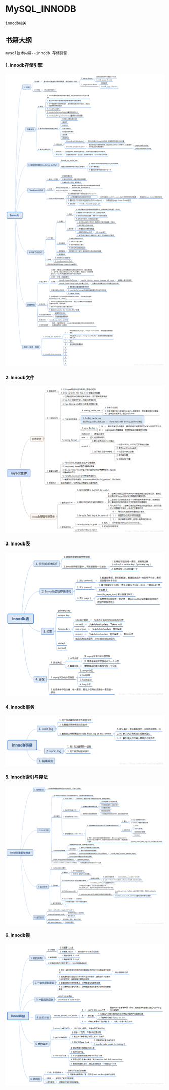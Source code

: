 # MySQL_INNODB
`innodb相关`

## 书籍大纲
`mysql技术内幕--innodb 存储引擎`

#### **1. Innodb存储引擎**
![Innodb存储引擎](../relative/innodb_engine.png)

#### **2. Innodb文件**
![Innodb文件](../relative/innodb_file.png)

#### **3. Innodb表**
![Innodb表](../relative/innodb_table.png)

#### **4. Innodb事务**
![Innodb事务](../relative/innodb_transaction.png)

#### **5. Innodb索引与算法**
![Innodb索引与算法](../relative/innodb_index_and_algo.png)

#### **6. Innodb锁**
![Innodb锁](../relative/innodb_lock.png)